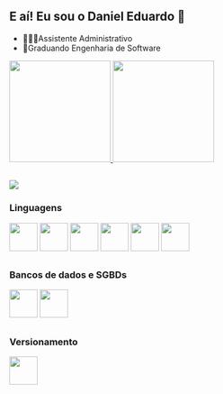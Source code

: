 ## E aí! Eu sou o Daniel Eduardo 👋

- 🧑🏻‍💼Assistente Administrativo
- 📘Graduando Engenharia de Software

<div>
  <a href="https://github.com/Danihmn">
  <img height="180em" src="https://github-readme-stats.vercel.app/api?username=Danihmn&show_icons=true&theme=dark">
  <img height="180em" src="https://github-readme-stats.vercel.app/api/top-langs/?username=Danihmn&layout=compact&theme=dark">
</div>

##

<div>
  <a href="http://www.linkedin.com/in/daniel-eduardo-pratta-bezerra-237b98258" target="blank">
    <img src="https://img.shields.io/badge/LinkedIn-0077B5?style=for-the-badge&logo=linkedin&logoColor=white">
  </a>
</div>

### Linguagens ###
<div>
  <img height="50em" src="https://cdn.jsdelivr.net/gh/devicons/devicon@latest/icons/csharp/csharp-original.svg" />
  <img height="50em" src="https://cdn.jsdelivr.net/gh/devicons/devicon@latest/icons/python/python-original.svg" />
  <img height="50em" src="https://cdn.jsdelivr.net/gh/devicons/devicon@latest/icons/javascript/javascript-original.svg" />
  <img height="50em" src="https://cdn.jsdelivr.net/gh/devicons/devicon@latest/icons/html5/html5-original.svg" />
  <img height="50em" src="https://cdn.jsdelivr.net/gh/devicons/devicon@latest/icons/css3/css3-original.svg" />
  <img height="50em" src="https://cdn.jsdelivr.net/gh/devicons/devicon@latest/icons/azuresqldatabase/azuresqldatabase-original.svg" />
</div>

##
### Bancos de dados e SGBDs ###
<div>
  <img height="50em" src="https://cdn.jsdelivr.net/gh/devicons/devicon@latest/icons/mysql/mysql-original-wordmark.svg" />
  <img height="50em" src="https://cdn.jsdelivr.net/gh/devicons/devicon@latest/icons/sqlite/sqlite-original-wordmark.svg" />
</div>

##
### Versionamento ###
<div>
  <img height="50em" src="https://cdn.jsdelivr.net/gh/devicons/devicon@latest/icons/git/git-original.svg" />
</div>
